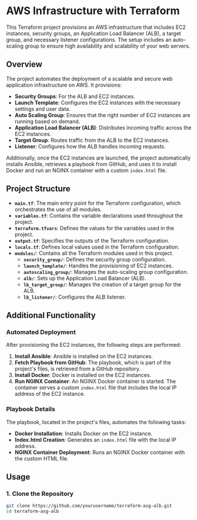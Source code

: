 # AWS Infrastructure with Terraform

This Terraform project provisions an AWS infrastructure that includes EC2 instances, security groups, an Application Load Balancer (ALB), a target group, and necessary listener configurations. The setup includes an auto-scaling group to ensure high availability and scalability of your web servers.

## Overview

The project automates the deployment of a scalable and secure web application infrastructure on AWS. It provisions:

- **Security Groups**: For the ALB and EC2 instances.
- **Launch Template**: Configures the EC2 instances with the necessary settings and user data.
- **Auto Scaling Group**: Ensures that the right number of EC2 instances are running based on demand.
- **Application Load Balancer (ALB)**: Distributes incoming traffic across the EC2 instances.
- **Target Group**: Routes traffic from the ALB to the EC2 instances.
- **Listener**: Configures how the ALB handles incoming requests.

Additionally, once the EC2 instances are launched, the project automatically installs Ansible, retrieves a playbook from GitHub, and uses it to install Docker and run an NGINX container with a custom `index.html` file.

## Project Structure

- **`main.tf`**: The main entry point for the Terraform configuration, which orchestrates the use of all modules.
- **`variables.tf`**: Contains the variable declarations used throughout the project.
- **`terraform.tfvars`**: Defines the values for the variables used in the project.
- **`output.tf`**: Specifies the outputs of the Terraform configuration.
- **`locals.tf`**: Defines local values used in the Terraform configuration.
- **`modules/`**: Contains all the Terraform modules used in this project.
  - **`security_group/`**: Defines the security group configuration.
  - **`launch_template/`**: Handles the provisioning of EC2 instances.
  - **`autoscaling_group/`**: Manages the auto-scaling group configuration.
  - **`alb/`**: Sets up the Application Load Balancer (ALB).
  - **`lb_target_group/`**: Manages the creation of a target group for the ALB.
  - **`lb_listener/`**: Configures the ALB listener.

## Additional Functionality

### Automated Deployment

After provisioning the EC2 instances, the following steps are performed:

1. **Install Ansible**: Ansible is installed on the EC2 instances.
2. **Fetch Playbook from GitHub**: The playbook, which is part of the project's files, is retrieved from a GitHub repository.
3. **Install Docker**: Docker is installed on the EC2 instances.
4. **Run NGINX Container**: An NGINX Docker container is started. The container serves a custom `index.html` file that includes the local IP address of the EC2 instance.

### Playbook Details

The playbook, located in the project's files, automates the following tasks:

- **Docker Installation**: Installs Docker on the EC2 instance.
- **Index.html Creation**: Generates an `index.html` file with the local IP address.
- **NGINX Container Deployment**: Runs an NGINX Docker container with the custom HTML file.

## Usage

### 1. Clone the Repository

```bash
git clone https://github.com/yourusername/terraform-asg-alb.git
cd terraform-asg-alb
